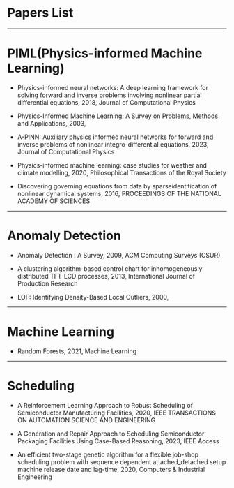 # Papers List


----
# PIML(Physics-informed Machine Learning)

 * Physics-informed neural networks: A deep learning framework for solving forward and inverse problems involving nonlinear partial differential equations, 2018, Journal of Computational Physics

 * Physics-Informed Machine Learning: A Survey on Problems, Methods and Applications, 2003, 

 * A-PINN: Auxiliary physics informed neural networks for forward and inverse problems of nonlinear integro-differential equations, 2023, Journal of Computational Physics

 * Physics-informed machine learning: case studies for weather and climate modelling, 2020, Philosophical Transactions of the Royal Society

 * Discovering governing equations from data by sparseidentification of nonlinear dynamical systems, 2016, PROCEEDINGS OF THE NATIONAL ACADEMY OF SCIENCES


----
# Anomaly Detection

 * Anomaly Detection : A Survey, 2009, ACM Computing Surveys (CSUR)

 * A clustering algorithm-based control chart for inhomogeneously distributed TFT-LCD processes, 2013, International Journal of Production Research

 * LOF: Identifying Density-Based Local Outliers, 2000,  

----
# Machine Learning

 * Random Forests, 2021, Machine Learning

----
# Scheduling

 * A Reinforcement Learning Approach to Robust Scheduling of Semiconductor Manufacturing Facilities, 2020, IEEE TRANSACTIONS ON AUTOMATION SCIENCE AND ENGINEERING

 * A Generation and Repair Approach to Scheduling Semiconductor Packaging Facilities Using Case-Based Reasoning, 2023, IEEE Access

 * An efficient two-stage genetic algorithm for a flexible job-shop scheduling problem with sequence dependent attached_detached setup machine release date and lag-time, 2020, Computers & Industrial Engineering

